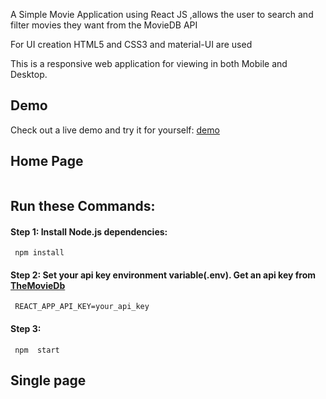 A Simple Movie Application using React JS ,allows the user to search and filter movies they want  from the MovieDB API

For UI creation HTML5 and CSS3 and material-UI are used

This is a responsive web application for viewing in both Mobile and Desktop.

## Demo

Check out a live demo and try it for yourself: [demo]()

<!-- # ScreenShots -->

## Home Page
   <kbd><img src=""/></kbd>
 
  ## Run these Commands:
#### Step 1: Install Node.js dependencies:
     npm install        
#### Step 2: Set your api key environment variable(.env). Get an api key from  [TheMovieDb](https://www.themoviedb.org/)
     REACT_APP_API_KEY=your_api_key
#### Step 3:
     npm  start  

## Single page 
 <kbd><img src=""/></kbd>

 
